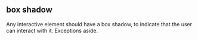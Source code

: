 box shadow
---
Any interactive element should have a box shadow, to indicate that the user can interact with it. Exceptions aside.